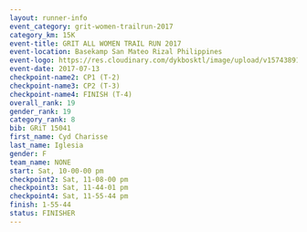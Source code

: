 ```yaml
---
layout: runner-info 
event_category: grit-women-trailrun-2017 
category_km: 15K 
event-title: GRIT ALL WOMEN TRAIL RUN 2017 
event-location: Basekamp San Mateo Rizal Philippines 
event-logo: https://res.cloudinary.com/dykbosktl/image/upload/v1574389137/Logo/a04c0-grit-logo_yxzsau.png 
event-date: 2017-07-13 
checkpoint-name2: CP1 (T-2) 
checkpoint-name3: CP2 (T-3) 
checkpoint-name4: FINISH (T-4) 
overall_rank: 19
gender_rank: 19
category_rank: 8
bib: GRiT 15041
first_name: Cyd Charisse
last_name: Iglesia
gender: F
team_name: NONE
start: Sat, 10-00-00 pm
checkpoint2: Sat, 11-08-00 pm
checkpoint3: Sat, 11-44-01 pm
checkpoint4: Sat, 11-55-44 pm
finish: 1-55-44
status: FINISHER
---
```

